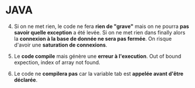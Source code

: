 # JAVA

4)  Si on ne met rien, le code ne fera **rien de "grave"** mais on ne pourra **pas savoir quelle exception** a été levée.
Si on ne met rien dans finally alors la **connexion à la base de donnée ne sera pas fermée**. On risque d'avoir une **saturation de connexions**.
    
5)  Le **code compile** mais génère une **erreur à l'execution**. Out of bound expection, index of array not found.

6)  Le code ne **compilera pas** car la variable tab est **appelée avant d'être déclarée**.
